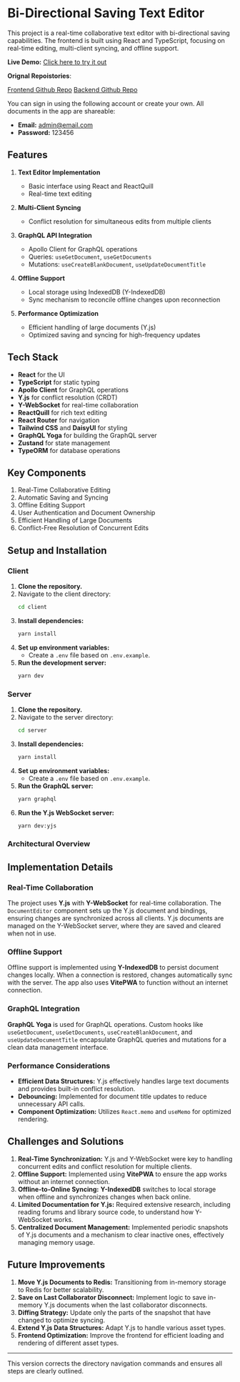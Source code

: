 # Bi-Directional Saving Text Editor

This project is a real-time collaborative text editor with bi-directional saving capabilities. The frontend is built using React and TypeScript, focusing on real-time editing, multi-client syncing, and offline support.

**Live Demo:** [Click here to try it out](https://lottie-text-editor-production.up.railway.app/)

**Orignal Repoistories**:

[Frontend Github Repo](https://github.com/qrafter/lottie-text-editor)
[Backend Github Repo](https://github.com/qrafter/lottie-text-editor-backend)

You can sign in using the following account or create your own. All documents in the app are shareable:

- **Email:** admin@email.com
- **Password:** 123456

## Features

1. **Text Editor Implementation**
   - Basic interface using React and ReactQuill
   - Real-time text editing

2. **Multi-Client Syncing**
   - Conflict resolution for simultaneous edits from multiple clients

3. **GraphQL API Integration**
   - Apollo Client for GraphQL operations
   - Queries: `useGetDocument`, `useGetDocuments`
   - Mutations: `useCreateBlankDocument`, `useUpdateDocumentTitle`

4. **Offline Support**
   - Local storage using IndexedDB (Y-IndexedDB)
   - Sync mechanism to reconcile offline changes upon reconnection

5. **Performance Optimization**
   - Efficient handling of large documents (Y.js)
   - Optimized saving and syncing for high-frequency updates

## Tech Stack

- **React** for the UI
- **TypeScript** for static typing
- **Apollo Client** for GraphQL operations
- **Y.js** for conflict resolution (CRDT)
- **Y-WebSocket** for real-time collaboration
- **ReactQuill** for rich text editing
- **React Router** for navigation
- **Tailwind CSS** and **DaisyUI** for styling
- **GraphQL Yoga** for building the GraphQL server
- **Zustand** for state management
- **TypeORM** for database operations

## Key Components

1. Real-Time Collaborative Editing
2. Automatic Saving and Syncing
3. Offline Editing Support
4. User Authentication and Document Ownership
5. Efficient Handling of Large Documents
6. Conflict-Free Resolution of Concurrent Edits

## Setup and Installation

### Client

1. **Clone the repository.**
2. Navigate to the client directory:
   ```bash
   cd client
   ```
3. **Install dependencies:**
   ```bash
   yarn install
   ```
4. **Set up environment variables:**
   - Create a `.env` file based on `.env.example`.
5. **Run the development server:**
   ```bash
   yarn dev
   ```

### Server

1. **Clone the repository.**
2. Navigate to the server directory:
   ```bash
   cd server
   ```
3. **Install dependencies:**
   ```bash
   yarn install
   ```
4. **Set up environment variables:**
   - Create a `.env` file based on `.env.example`.
5. **Run the GraphQL server:**
   ```bash
   yarn graphql
   ```
6. **Run the Y.js WebSocket server:**
   ```bash
   yarn dev:yjs
   ```
   
### Architectural Overview


## Implementation Details

### Real-Time Collaboration

The project uses **Y.js** with **Y-WebSocket** for real-time collaboration. The `DocumentEditor` component sets up the Y.js document and bindings, ensuring changes are synchronized across all clients. Y.js documents are managed on the Y-WebSocket server, where they are saved and cleared when not in use.

### Offline Support

Offline support is implemented using **Y-IndexedDB** to persist document changes locally. When a connection is restored, changes automatically sync with the server. The app also uses **VitePWA** to function without an internet connection.

### GraphQL Integration

**GraphQL Yoga** is used for GraphQL operations. Custom hooks like `useGetDocument`, `useGetDocuments`, `useCreateBlankDocument`, and `useUpdateDocumentTitle` encapsulate GraphQL queries and mutations for a clean data management interface.



### Performance Considerations

- **Efficient Data Structures:** Y.js effectively handles large text documents and provides built-in conflict resolution.
- **Debouncing:** Implemented for document title updates to reduce unnecessary API calls.
- **Component Optimization:** Utilizes `React.memo` and `useMemo` for optimized rendering.

## Challenges and Solutions

1. **Real-Time Synchronization:** Y.js and Y-WebSocket were key to handling concurrent edits and conflict resolution for multiple clients.
2. **Offline Support:** Implemented using **VitePWA** to ensure the app works without an internet connection.
3. **Offline-to-Online Syncing:** **Y-IndexedDB** switches to local storage when offline and synchronizes changes when back online.
4. **Limited Documentation for Y.js:** Required extensive research, including reading forums and library source code, to understand how Y-WebSocket works.
5. **Centralized Document Management:** Implemented periodic snapshots of Y.js documents and a mechanism to clear inactive ones, effectively managing memory usage.

## Future Improvements

1. **Move Y.js Documents to Redis:** Transitioning from in-memory storage to Redis for better scalability.
2. **Save on Last Collaborator Disconnect:** Implement logic to save in-memory Y.js documents when the last collaborator disconnects.
3. **Diffing Strategy:** Update only the parts of the snapshot that have changed to optimize syncing.
4. **Extend Y.js Data Structures:** Adapt Y.js to handle various asset types.
5. **Frontend Optimization:** Improve the frontend for efficient loading and rendering of different asset types.

---

This version corrects the directory navigation commands and ensures all steps are clearly outlined.